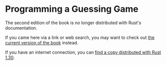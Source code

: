 # Programming a Guessing Game

The second edition of the book is no longer distributed with Rust's documentation.

If you came here via a link or web search, you may want to check out [the current
version of the book](../ch02-00-guessing-game-tutorial.html) instead.

If you have an internet connection, you can [find a copy distributed with
Rust
1.30](https://doc.rust-lang.org/1.30.0/book/second-edition/ch02-00-guessing-game-tutorial.html).